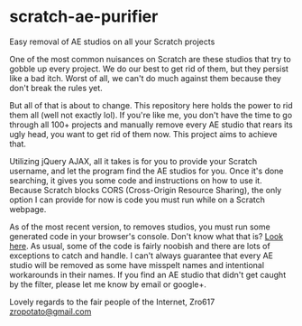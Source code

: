# scratch-ae-purifier
Easy removal of AE studios on all your Scratch projects


One of the most common nuisances on Scratch are these studios that try to gobble up every project. We do our best to get rid of them, but they persist like a bad itch. Worst of all, we can't do much against them because they don't break the rules yet.

But all of that is about to change. This repository here holds the power to rid them all (well not exactly lol). If you're like me, you don't have the time to go through all 100+ projects and manually remove every AE studio that rears its ugly head, you want to get rid of them now. This project aims to achieve that.

Utilizing jQuery AJAX, all it takes is for you to provide your Scratch username, and let the program find the AE studios for you. Once it's done searching, it gives you some code and instructions on how to use it. Because Scratch blocks CORS (Cross-Origin Resource Sharing), the only option I can provide for now is code you must run while on a Scratch webpage.

As of the most recent version, to removes studios, you must run some generated code in your browser's console. Don't know what that is? [Look here](http://lmgtfy.com/?q=how+to+access+the+browser+console).
As usual, some of the code is fairly noobish and there are lots of exceptions to catch and handle. I can't always guarantee that every AE studio will be removed as some have misspelt names and intentional workarounds in their names. If you find an AE studio that didn't get caught by the filter, please let me know by email or google+.

Lovely regards to the fair people of the Internet,
Zro617
zropotato@gmail.com

